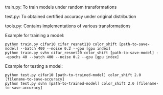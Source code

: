 train.py: To train models under random transformations

test.py: To obtained certified accuracy under original distribution

tools.py: Contains implementations of various transformations

Example for training a model:

```
python train.py cifar10 cifar_resnet110 color_shift [path-to-save-model] --batch 400 --noise 0.2 --gpu [gpu index]
python train.py svhn cifar_resnet20 color_shift [path-to-save-model] --epochs 40 --batch 400 --noise 0.2 --gpu [gpu index]
```

Example for testing a model:

```
python test.py cifar10 [path-to-trained-model] color_shift 2.0 [filename-to-save-accuracy]
python test.py svhn [path-to-trained-model] color_shift 2.0 [filename-to-save-accuracy]
```
